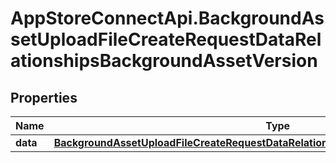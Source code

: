 # AppStoreConnectApi.BackgroundAssetUploadFileCreateRequestDataRelationshipsBackgroundAssetVersion

## Properties

Name | Type | Description | Notes
------------ | ------------- | ------------- | -------------
**data** | [**BackgroundAssetUploadFileCreateRequestDataRelationshipsBackgroundAssetVersionData**](BackgroundAssetUploadFileCreateRequestDataRelationshipsBackgroundAssetVersionData.md) |  | 


